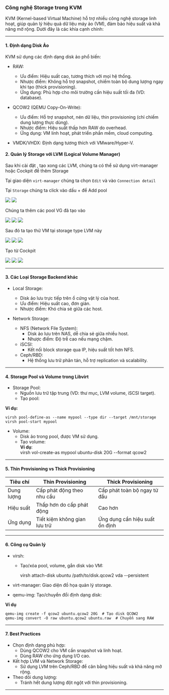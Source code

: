 ### Công nghệ Storage trong KVM  

KVM (Kernel-based Virtual Machine) hỗ trợ nhiều công nghệ storage linh hoạt, giúp quản lý hiệu quả dữ liệu máy ảo (VM), đảm bảo hiệu suất và khả năng mở rộng. Dưới đây là các khía cạnh chính:

---

#### 1. Định dạng Disk Ảo  

KVM sử dụng các định dạng disk ảo phổ biến: 
 
- RAW:  

  - Ưu điểm: Hiệu suất cao, tương thích với mọi hệ thống.  
  - Nhược điểm: Không hỗ trợ snapshot, chiếm toàn bộ dung lượng ngay khi tạo (thick provisioning).  
  - Ứng dụng: Phù hợp cho môi trường cần hiệu suất tối đa (VD: database).  

- QCOW2 (QEMU Copy-On-Write):  

  - Ưu điểm: Hỗ trợ snapshot, nén dữ liệu, thin provisioning (chỉ chiếm dung lượng thực dùng).  
  - Nhược điểm: Hiệu suất thấp hơn RAW do overhead.  
  - Ứng dụng: VM linh hoạt, phát triển phần mềm, cloud computing.  

- VMDK/VHDX: Định dạng tương thích với VMware/Hyper-V.  

#### 2. Quản lý Storage với LVM (Logical Volume Manager)  

Sau khi cài đặt , tạo xong các LVM, chúng ta có thể sử dụng virt-manager hoặc Cockpit để thêm Storage

Tại giao diện ``virt-manager`` chúng ta chọn ``Edit`` và vào  ``Connection detail``

Tại ``Storage`` chúng ta click vào dấu + để Add pool

  <img src="kvmimages/Screenshot_91.png"> 
  <img src="kvmimages/Screenshot_92.png"> 

Chúng ta thêm các pool VG đã tạo vào

  <img src="kvmimages/Screenshot_93.png"> 
  <img src="kvmimages/Screenshot_94.png"> 
  <img src="kvmimages/Screenshot_95.png"> 

Sau đó ta tạo thử VM tại storage type LVM này

  <img src="kvmimages/Screenshot_96.png"> 

  <img src="kvmimages/Screenshot_97.png"> 

  <img src="kvmimages/Screenshot_98.png"> 

Tạo từ Cockpit

  <img src="kvmimages/Screenshot_99.png"> 

  <img src="kvmimages/Screenshot_100.png"> 

  <img src="kvmimages/Screenshot_101.png">

---

#### 3. Các Loại Storage Backend khác
 
- Local Storage:  
  - Disk ảo lưu trực tiếp trên ổ cứng vật lý của host.  
  - Ưu điểm: Hiệu suất cao, đơn giản.  
  - Nhược điểm: Khó chia sẻ giữa các host.  

- Network Storage:  
  - NFS (Network File System):  
    - Disk ảo lưu trên NAS, dễ chia sẻ giữa nhiều host.  
    - Nhược điểm: Độ trễ cao nếu mạng chậm.  
  - iSCSI:  
    - Kết nối block storage qua IP, hiệu suất tốt hơn NFS.  
  - Ceph/RBD:  
    - Hệ thống lưu trữ phân tán, hỗ trợ replication và scalability.  

---

#### 4. Storage Pool và Volume trong Libvirt  
- Storage Pool:  
  - Nguồn lưu trữ tập trung (VD: thư mục, LVM volume, iSCSI target).  
  - Tạo pool:  

**Ví dụ:**

    virsh pool-define-as --name mypool --type dir --target /mnt/storage
    virsh pool-start mypool
    
 
- Volume:  
  - Disk ảo trong pool, được VM sử dụng.  
  - Tạo volume:  
**Ví dụ**:   
    virsh vol-create-as mypool ubuntu-disk 20G --format qcow2
    
---

#### 5. Thin Provisioning vs Thick Provisioning  
| Tiêu chí       | Thin Provisioning            | Thick Provisioning          |  
|--------------------|----------------------------------|---------------------------------|  
| Dung lượng     | Cấp phát động theo nhu cầu      | Cấp phát toàn bộ ngay từ đầu    |  
| Hiệu suất      | Thấp hơn do cấp phát động       | Cao hơn                        |  
| Ứng dụng       | Tiết kiệm không gian lưu trữ    | Ứng dụng cần hiệu suất ổn định |  

---

#### 6. Công cụ Quản lý  
- virsh:  
  - Tạo/xóa pool, volume, gắn disk vào VM:  
   
    virsh attach-disk ubuntu /path/to/disk.qcow2 vda --persistent
    
 
- virt-manager: Giao diện đồ họa quản lý storage.  
- qemu-img: Tạo/chuyển đổi định dạng disk:

**Ví dụ**
 
    qemu-img create -f qcow2 ubuntu.qcow2 20G  # Tạo disk QCOW2
    qemu-img convert -O raw ubuntu.qcow2 ubuntu.raw  # Chuyển sang RAW
  
---

#### 7. Best Practices  
- Chọn định dạng phù hợp:  
  - Dùng QCOW2 cho VM cần snapshot và linh hoạt.  
  - Dùng RAW cho ứng dụng I/O cao.  
- Kết hợp LVM và Network Storage:  
  - Sử dụng LVM trên Ceph/RBD để cân bằng hiệu suất và khả năng mở rộng.  
- Theo dõi dung lượng:  
  - Tránh hết dung lượng đột ngột với thin provisioning.  

---
